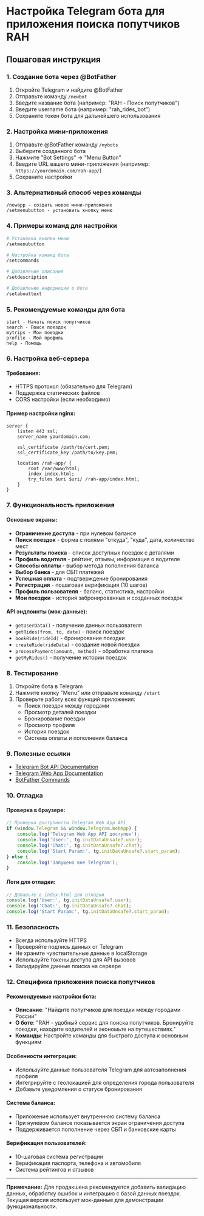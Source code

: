 # Настройка Telegram бота для приложения поиска попутчиков RAH

## Пошаговая инструкция

### 1. Создание бота через @BotFather

1. Откройте Telegram и найдите @BotFather
2. Отправьте команду `/newbot`
3. Введите название бота (например: "RAH - Поиск попутчиков")
4. Введите username бота (например: "rah_rides_bot")
5. Сохраните токен бота для дальнейшего использования

### 2. Настройка мини-приложения

1. Отправьте @BotFather команду `/mybots`
2. Выберите созданного бота
3. Нажмите "Bot Settings" → "Menu Button"
4. Введите URL вашего мини-приложения (например: `https://yourdomain.com/rah-app/`)
5. Сохраните настройки

### 3. Альтернативный способ через команды

```
/newapp - создать новое мини-приложение
/setmenubutton - установить кнопку меню
```

### 4. Примеры команд для настройки

```bash
# Установка кнопки меню
/setmenubutton

# Настройка команд бота
/setcommands

# Добавление описания
/setdescription

# Добавление информации о боте
/setabouttext
```

### 5. Рекомендуемые команды для бота

```
start - Начать поиск попутчиков
search - Поиск поездок
mytrips - Мои поездки
profile - Мой профиль
help - Помощь
```

### 6. Настройка веб-сервера

#### Требования:
- HTTPS протокол (обязательно для Telegram)
- Поддержка статических файлов
- CORS настройки (если необходимо)

#### Пример настройки nginx:
```nginx
server {
    listen 443 ssl;
    server_name yourdomain.com;
    
    ssl_certificate /path/to/cert.pem;
    ssl_certificate_key /path/to/key.pem;
    
    location /rah-app/ {
        root /var/www/html;
        index index.html;
        try_files $uri $uri/ /rah-app/index.html;
    }
}
```

### 7. Функциональность приложения

#### Основные экраны:
- **Ограничение доступа** - при нулевом балансе
- **Поиск поездок** - форма с полями "откуда", "куда", дата, количество мест
- **Результаты поиска** - список доступных поездок с деталями
- **Профиль водителя** - рейтинг, отзывы, информация о водителе
- **Способы оплаты** - выбор метода пополнения баланса
- **Выбор банка** - для СБП платежей
- **Успешная оплата** - подтверждение бронирования
- **Регистрация** - пошаговая верификация (10 шагов)
- **Профиль пользователя** - баланс, статистика, настройки
- **Мои поездки** - история забронированных и созданных поездок

#### API эндпоинты (мок-данные):
- `getUserData()` - получение данных пользователя
- `getRides(from, to, date)` - поиск поездок
- `bookRide(rideId)` - бронирование поездки
- `createRide(rideData)` - создание новой поездки
- `processPayment(amount, method)` - обработка платежа
- `getMyRides()` - получение истории поездок

### 8. Тестирование

1. Откройте бота в Telegram
2. Нажмите кнопку "Menu" или отправьте команду `/start`
3. Проверьте работу всех функций приложения:
   - Поиск поездок между городами
   - Просмотр деталей поездки
   - Бронирование поездки
   - Просмотр профиля
   - История поездок
   - Система оплаты и пополнения баланса

### 9. Полезные ссылки

- [Telegram Bot API Documentation](https://core.telegram.org/bots/api)
- [Telegram Web App Documentation](https://core.telegram.org/bots/webapps)
- [BotFather Commands](https://core.telegram.org/bots#botfather-commands)

### 10. Отладка

#### Проверка в браузере:
```javascript
// Проверка доступности Telegram Web App API
if (window.Telegram && window.Telegram.WebApp) {
    console.log('Telegram Web App API доступен');
    console.log('User:', tg.initDataUnsafe?.user);
    console.log('Chat:', tg.initDataUnsafe?.chat);
    console.log('Start Param:', tg.initDataUnsafe?.start_param);
} else {
    console.log('Запущено вне Telegram');
}
```

#### Логи для отладки:
```javascript
// Добавьте в index.html для отладки
console.log('User:', tg.initDataUnsafe?.user);
console.log('Chat:', tg.initDataUnsafe?.chat);
console.log('Start Param:', tg.initDataUnsafe?.start_param);
```

### 11. Безопасность

- Всегда используйте HTTPS
- Проверяйте подпись данных от Telegram
- Не храните чувствительные данные в localStorage
- Используйте токены доступа для API вызовов
- Валидируйте данные поиска на сервере

### 12. Специфика приложения поиска попутчиков

#### Рекомендуемые настройки бота:
- **Описание**: "Найдите попутчиков для поездки между городами России"
- **О боте**: "RAH - удобный сервис для поиска попутчиков. Бронируйте поездки, находите водителей и экономьте на путешествиях."
- **Команды**: Настройте команды для быстрого доступа к основным функциям

#### Особенности интеграции:
- Используйте данные пользователя Telegram для автозаполнения профиля
- Интегрируйте с геолокацией для определения города пользователя
- Добавьте уведомления о статусе бронирования

#### Система баланса:
- Приложение использует внутреннюю систему баланса
- При нулевом балансе показывается экран ограничения доступа
- Поддерживается пополнение через СБП и банковские карты

#### Верификация пользователей:
- 10-шаговая система регистрации
- Верификация паспорта, телефона и автомобиля
- Система рейтингов и отзывов

---

**Примечание:** Для продакшена рекомендуется добавить валидацию данных, обработку ошибок и интеграцию с базой данных поездок. Текущая версия использует мок-данные для демонстрации функциональности. 